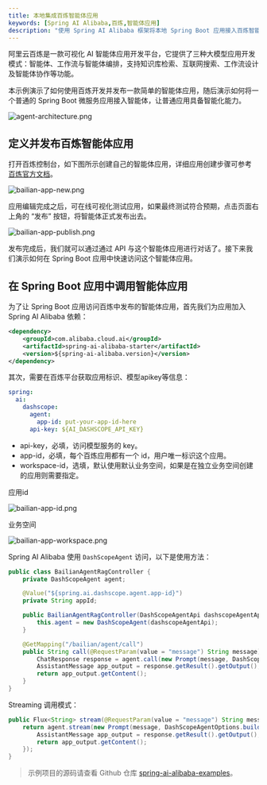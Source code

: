 ```yaml
---
title: 本地集成百炼智能体应用
keywords: [Spring AI Alibaba,百炼,智能体应用]
description: "使用 Spring AI Alibaba 框架将本地 Spring Boot 应用接入百炼智能体，访问百炼智能体应用 API。"
---
```


阿里云百炼是一款可视化 AI 智能体应用开发平台，它提供了三种大模型应用开发模式：智能体、工作流与智能体编排，支持知识库检索、互联网搜索、工作流设计及智能体协作等功能。

本示例演示了如何使用百炼开发并发布一款简单的智能体应用，随后演示如何将一个普通的 Spring Boot 微服务应用接入智能体，让普通应用具备智能化能力。

![agent-architecture.png](/img/user/ai/practices/bailian-agent/agent-architecture.png)

## 定义并发布百炼智能体应用

打开百炼控制台，如下图所示创建自己的智能体应用，详细应用创建步骤可参考 [百炼官方文档](https://help.aliyun.com/zh/model-studio/user-guide/application-introduction)。

![bailian-app-new.png](/img/user/ai/practices/bailian-agent/bailian-app-new.png)

应用编辑完成之后，可在线可视化测试应用，如果最终测试符合预期，点击页面右上角的 “发布” 按钮，将智能体正式发布出去。

![bailian-app-publish.png](/img/user/ai/practices/bailian-agent/bailian-app-publish.png)

发布完成后，我们就可以通过通过 API 与这个智能体应用进行对话了。接下来我们演示如何在 Spring Boot 应用中快速访问这个智能体应用。

## 在 Spring Boot 应用中调用智能体应用

为了让 Spring Boot 应用访问百炼中发布的智能体应用，首先我们为应用加入 Spring AI Alibaba 依赖：

```xml
<dependency>
	<groupId>com.alibaba.cloud.ai</groupId>
	<artifactId>spring-ai-alibaba-starter</artifactId>
	<version>${spring-ai-alibaba.version}</version>
</dependency>
```

其次，需要在百炼平台获取应用标识、模型apikey等信息：

```yaml
spring:
  ai:
    dashscope:
      agent:
        app-id: put-your-app-id-here
      api-key: ${AI_DASHSCOPE_API_KEY}
```

* api-key，必填，访问模型服务的 key。
* app-id，必填，每个百炼应用都有一个 id，用户唯一标识这个应用。
* workspace-id，选填，默认使用默认业务空间，如果是在独立业务空间创建的应用则需要指定。

应用id

![bailian-app-id.png](/img/user/ai/practices/bailian-agent/bailian-app-id.png)

业务空间

![bailian-app-workspace.png](/img/user/ai/practices/bailian-agent/bailian-app-workspace.png)


Spring AI Alibaba 使用 `DashScopeAgent` 访问，以下是使用方法：

```java
public class BailianAgentRagController {
	private DashScopeAgent agent;

	@Value("${spring.ai.dashscope.agent.app-id}")
	private String appId;

	public BailianAgentRagController(DashScopeAgentApi dashscopeAgentApi) {
		this.agent = new DashScopeAgent(dashscopeAgentApi);
	}

	@GetMapping("/bailian/agent/call")
	public String call(@RequestParam(value = "message") String message) {
		ChatResponse response = agent.call(new Prompt(message, DashScopeAgentOptions.builder().withAppId(appId).build()));
		AssistantMessage app_output = response.getResult().getOutput();
		return app_output.getContent();
	}
}
```

Streaming 调用模式：

```java
public Flux<String> stream(@RequestParam(value = "message") String message) {
	return agent.stream(new Prompt(message, DashScopeAgentOptions.builder().withAppId(appId).build())).map(response -> {
		AssistantMessage app_output = response.getResult().getOutput();
		return app_output.getContent();
	});
}
```

> 示例项目的源码请查看 Github 仓库 [spring-ai-alibaba-examples](https://github.com/springaialibaba/spring-ai-alibaba-examples/tree/main/spring-ai-alibaba-rag-example)。

